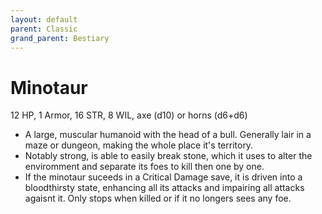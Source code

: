 ```yaml
---
layout: default
parent: Classic
grand_parent: Bestiary
---
```


# Minotaur

12 HP, 1 Armor, 16 STR, 8 WIL, axe (d10) or horns (d6+d6)

- A large, muscular humanoid with the head of a bull. Generally lair in a maze or dungeon, making the whole place it's territory.
- Notably strong, is able to easily break stone, which it uses to alter the enviromment and separate its foes to kill then one by one.
- If the minotaur suceeds in a Critical Damage save, it is driven into a bloodthirsty state, enhancing all its attacks and impairing all attacks agaisnt it. Only stops when killed or if it no longers sees any foe.
